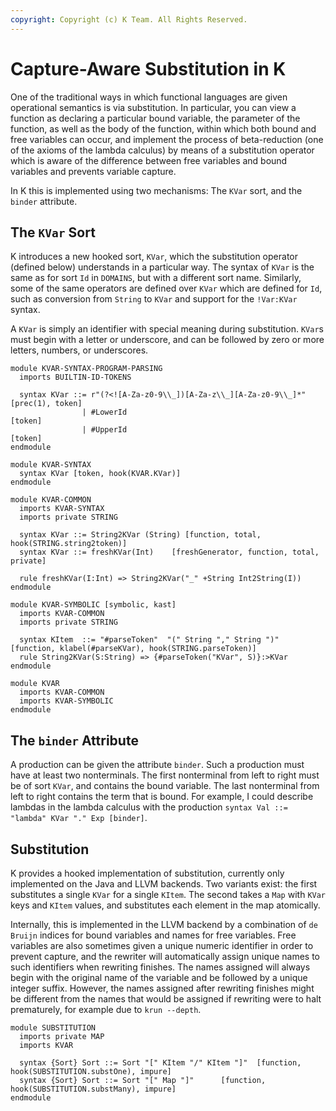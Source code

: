 ```yaml
---
copyright: Copyright (c) K Team. All Rights Reserved.
---
```


Capture-Aware Substitution in K
===============================

One of the traditional ways in which functional languages are given operational
semantics is via substitution. In particular, you can view a function as
declaring a particular bound variable, the parameter of the function, as well
as the body of the function, within which both bound and free variables can
occur, and implement the process of beta-reduction (one of the axioms of the
lambda calculus) by means of a substitution operator which is aware of the
difference between free variables and bound variables and prevents variable
capture.

In K this is implemented using two mechanisms: The `KVar` sort, and the
`binder` attribute.

The `KVar` Sort
---------------

K introduces a new hooked sort, `KVar`, which the substitution operator
(defined below) understands in a particular way. The syntax of `KVar` is the
same as for sort `Id` in `DOMAINS`, but with a different sort name. Similarly,
some of the same operators are defined over `KVar` which are defined for `Id`,
such as conversion from `String` to `KVar` and support for the `!Var:KVar`
syntax.

A `KVar` is simply an identifier with special meaning during substitution.
`KVar`s must begin with a letter or underscore,
and can be followed by zero or more letters, numbers, or underscores.

```k
module KVAR-SYNTAX-PROGRAM-PARSING
  imports BUILTIN-ID-TOKENS

  syntax KVar ::= r"(?<![A-Za-z0-9\\_])[A-Za-z\\_][A-Za-z0-9\\_]*"     [prec(1), token]
                | #LowerId                                             [token]
                | #UpperId                                             [token]
endmodule

module KVAR-SYNTAX
  syntax KVar [token, hook(KVAR.KVar)]
endmodule

module KVAR-COMMON
  imports KVAR-SYNTAX
  imports private STRING

  syntax KVar ::= String2KVar (String) [function, total, hook(STRING.string2token)]
  syntax KVar ::= freshKVar(Int)    [freshGenerator, function, total, private]

  rule freshKVar(I:Int) => String2KVar("_" +String Int2String(I))
endmodule

module KVAR-SYMBOLIC [symbolic, kast]
  imports KVAR-COMMON
  imports private STRING

  syntax KItem  ::= "#parseToken"  "(" String "," String ")"  [function, klabel(#parseKVar), hook(STRING.parseToken)]
  rule String2KVar(S:String) => {#parseToken("KVar", S)}:>KVar
endmodule

module KVAR
  imports KVAR-COMMON
  imports KVAR-SYMBOLIC
endmodule
```

The `binder` Attribute
----------------------

A production can be given the attribute `binder`. Such a production must have
at least two nonterminals. The first nonterminal from left to right must be of
sort `KVar`, and contains the bound variable. The last nonterminal from left
to right contains the term that is bound. For example, I could describe lambdas
in the lambda calculus with the production 
`syntax Val ::= "lambda" KVar "." Exp [binder]`.

Substitution
------------

K provides a hooked implementation of substitution, currently only implemented
on the Java and LLVM backends. Two variants exist: the first substitutes
a single `KVar` for a single `KItem`. The second takes a `Map` with `KVar`
keys and `KItem` values, and substitutes each element in the map atomically.

Internally, this is implemented in the LLVM backend by a combination of
`de Bruijn` indices for bound variables and names for free variables. Free
variables are also sometimes given a unique numeric identifier in order to
prevent capture, and the rewriter will automatically assign unique names to
such identifiers when rewriting finishes. The names assigned will always begin
with the original name of the variable and be followed by a unique integer
suffix. However, the names assigned after rewriting finishes might be different
from the names that would be assigned if rewriting were to halt prematurely,
for example due to `krun --depth`.

```k
module SUBSTITUTION
  imports private MAP
  imports KVAR

  syntax {Sort} Sort ::= Sort "[" KItem "/" KItem "]"  [function, hook(SUBSTITUTION.substOne), impure]
  syntax {Sort} Sort ::= Sort "[" Map "]"      [function, hook(SUBSTITUTION.substMany), impure]
endmodule
```
